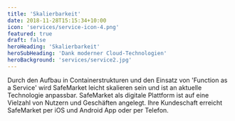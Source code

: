 ```yaml
---
title: 'Skalierbarkeit'
date: 2018-11-28T15:15:34+10:00
icon: 'services/service-icon-4.png'
featured: true
draft: false
heroHeading: 'Skalierbarkeit'
heroSubHeading: 'Dank moderner Cloud-Technologien'
heroBackground: 'services/service2.jpg'
---
```


Durch den Aufbau in Containerstrukturen und den Einsatz von 'Function as a Service' wird SafeMarket leicht skalieren sein und ist an aktuelle Technologie anpassbar. SafeMarket als digitale Plattform ist auf eine Vielzahl von Nutzern und Geschäften angelegt. Ihre Kundeschaft erreicht SafeMarket per iOS und Android App oder per Telefon.
